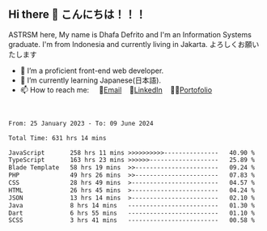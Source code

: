 ## Hi there 👋 こんにちは！！！
ASTRSM here, My name is Dhafa Defrito and I'm an Information Systems graduate. I'm from Indonesia and currently living in Jakarta. よろしくお願いたします

- 🔭 I’m a proficient front-end web developer.
- 🌱 I’m currently learning Japanese(日本語).
- 📫 How to reach me: &nbsp;&nbsp;&nbsp;&nbsp;📧[Email](ddefrito@gmail.com)&nbsp;&nbsp;&nbsp;&nbsp;💼[LinkedIn](https://www.linkedin.com/in/dhafa-defrita-rama-yudistira-9357a9229/)&nbsp;&nbsp;&nbsp;&nbsp;👨‍🎨[Portofolio](https://ddefrito.vercel.app/)
<br>
<!-- <p align="left">
<a href="https://github.com/ASTRSM">
  <img height="180em" src="https://github-readme-stats-eight-theta.vercel.app/api?username=ASTRSM&show_icons=true&theme=dracula&include_all_commits=true&count_private=true"/>
  <img height="180em" src="https://github-readme-stats-eight-theta.vercel.app/api/top-langs/?username=ASTRSM&layout=compact&langs_count=8&theme=dracula"/>
</a>
</p> -->

<!--START_SECTION:waka-->

```txt
From: 25 January 2023 - To: 09 June 2024

Total Time: 631 hrs 14 mins

JavaScript       258 hrs 11 mins >>>>>>>>>>---------------   40.90 %
TypeScript       163 hrs 23 mins >>>>>>-------------------   25.89 %
Blade Template   58 hrs 19 mins  >>-----------------------   09.24 %
PHP              49 hrs 26 mins  >>-----------------------   07.83 %
CSS              28 hrs 49 mins  >------------------------   04.57 %
HTML             26 hrs 45 mins  >------------------------   04.24 %
JSON             13 hrs 14 mins  >------------------------   02.10 %
Java             8 hrs 14 mins   -------------------------   01.30 %
Dart             6 hrs 55 mins   -------------------------   01.10 %
SCSS             3 hrs 41 mins   -------------------------   00.58 %
```

<!--END_SECTION:waka-->
